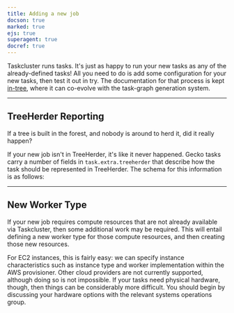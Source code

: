 ```yaml
---
title: Adding a new job
docson: true
marked: true
ejs: true
superagent: true
docref: true
---
```


Taskcluster runs tasks.
It's just as happy to run your new tasks as any of the already-defined tasks!
All you need to do is add some configuration for your new tasks, then test it out in try.
The documentation for that process is kept [in-tree](http://gecko.readthedocs.io/en/latest/taskcluster/taskcluster/how-tos.html), where it can co-evolve with the task-graph generation system.

---

## TreeHerder Reporting

If a tree is built in the forest, and nobody is around to herd it, did it really happen?

If your new job isn't in TreeHerder, it's like it never happened.
Gecko tasks carry a number of fields in `task.extra.treeherder` that describe how the task should be represented in TreeHerder.
The schema for this information is as follows:

<div data-render-schema='https://schemas.taskcluster.net/taskcluster-treeherder/v1/task-treeherder-config.json'></div>

---

## New Worker Type

If your new job requires compute resources that are not already available via Taskcluster, then some additional work may be required.
This will entail defining a new worker type for those compute resources, and then creating those new resources.

For EC2 instances, this is fairly easy: we can specify instance characteristics such as instance type and worker implementation within the AWS provisioner.
Other cloud providers are not currently supported, although doing so is not impossible.
If your tasks need physical hardware, though, then things can be considerably more difficult.
You should begin by discussing your hardware options with the relevant systems operations group.
